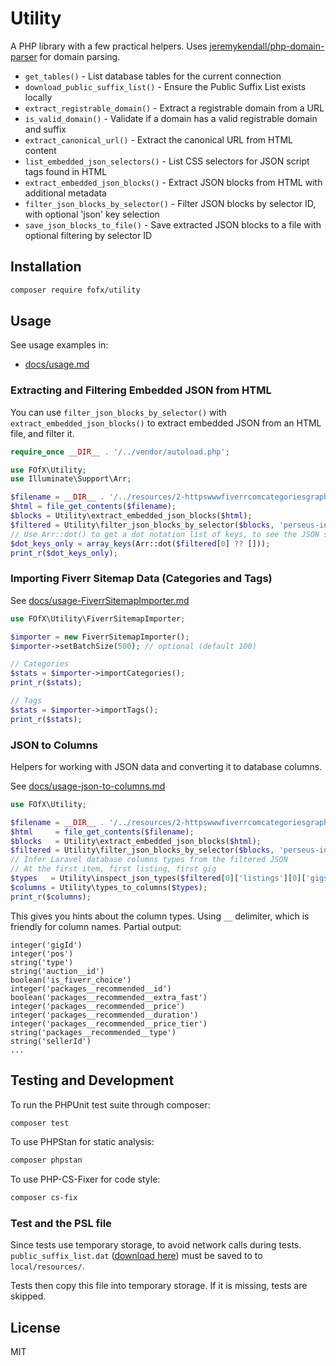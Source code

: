 # Utility

A PHP library with a few practical helpers. Uses [jeremykendall/php-domain-parser](https://github.com/jeremykendall/php-domain-parser) for domain parsing.

- `get_tables()` - List database tables for the current connection
- `download_public_suffix_list()` - Ensure the Public Suffix List exists locally
- `extract_registrable_domain()` - Extract a registrable domain from a URL
- `is_valid_domain()` - Validate if a domain has a valid registrable domain and suffix
- `extract_canonical_url()` - Extract the canonical URL from HTML content
- `list_embedded_json_selectors()` - List CSS selectors for JSON script tags found in HTML
- `extract_embedded_json_blocks()` - Extract JSON blocks from HTML with additional metadata
- `filter_json_blocks_by_selector()` - Filter JSON blocks by selector ID, with optional 'json' key selection
- `save_json_blocks_to_file()` - Save extracted JSON blocks to a file with optional filtering by selector ID

## Installation

```bash
composer require fofx/utility
```

## Usage

See usage examples in:

- [docs/usage.md](docs/usage.md)

### Extracting and Filtering Embedded JSON from HTML

You can use `filter_json_blocks_by_selector()` with `extract_embedded_json_blocks()` to extract embedded JSON from an HTML file, and filter it.

```php
require_once __DIR__ . '/../vendor/autoload.php';

use FOfX\Utility;
use Illuminate\Support\Arr;

$filename = __DIR__ . '/../resources/2-httpswwwfiverrcomcategoriesgraphics-designcreative-logo-design-fiverrcom-browserhtml.html';
$html = file_get_contents($filename);
$blocks = Utility\extract_embedded_json_blocks($html);
$filtered = Utility\filter_json_blocks_by_selector($blocks, 'perseus-initial-props', true);
// Use Arr::dot() to get a dot notation list of keys, to see the JSON structure
$dot_keys_only = array_keys(Arr::dot($filtered[0] ?? []));
print_r($dot_keys_only);
```

### Importing Fiverr Sitemap Data (Categories and Tags)

See [docs/usage-FiverrSitemapImporter.md](docs/usage-FiverrSitemapImporter.md)

```php
use FOfX\Utility\FiverrSitemapImporter;

$importer = new FiverrSitemapImporter();
$importer->setBatchSize(500); // optional (default 100)

// Categories
$stats = $importer->importCategories();
print_r($stats);

// Tags
$stats = $importer->importTags();
print_r($stats);
```

### JSON to Columns

Helpers for working with JSON data and converting it to database columns.

See [docs/usage-json-to-columns.md](docs/usage-json-to-columns.md)

```php
use FOfX\Utility;

$filename = __DIR__ . '/../resources/2-httpswwwfiverrcomcategoriesgraphics-designcreative-logo-design-fiverrcom-browserhtml.html';
$html     = file_get_contents($filename);
$blocks   = Utility\extract_embedded_json_blocks($html);
$filtered = Utility\filter_json_blocks_by_selector($blocks, 'perseus-initial-props', true);
// Infer Laravel database columns types from the filtered JSON
// At the first item, first listing, first gig
$types   = Utility\inspect_json_types($filtered[0]['listings'][0]['gigs'][0], delimiter: '__', infer: true);
$columns = Utility\types_to_columns($types);
print_r($columns);
```

This gives you hints about the column types. Using `__` delimiter, which is friendly for column names. Partial output:

```
integer('gigId')
integer('pos')
string('type')
string('auction__id')
boolean('is_fiverr_choice')
integer('packages__recommended__id')
boolean('packages__recommended__extra_fast')
integer('packages__recommended__price')
integer('packages__recommended__duration')
integer('packages__recommended__price_tier')
string('packages__recommended__type')
string('sellerId')
...
```

## Testing and Development

To run the PHPUnit test suite through composer:

```bash
composer test
```

To use PHPStan for static analysis:

```bash
composer phpstan
```

To use PHP-CS-Fixer for code style:

```bash
composer cs-fix
```

### Test and the PSL file

Since tests use temporary storage, to avoid network calls during tests. `public_suffix_list.dat` ([download here](https://publicsuffix.org/list/public_suffix_list.dat)) must be saved to to `local/resources/`.

Tests then copy this file into temporary storage. If it is missing, tests are skipped.


## License

MIT

